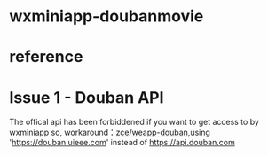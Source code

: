 # wxminiapp-doubanmovie

# reference
[]()

# Issue 1 - Douban API

The offical api has been forbiddened if you want to get access to by wxminiapp
so, workaround：[zce/weapp-douban](https://github.com/zce/weapp-douban),using 'https://douban.uieee.com' instead of https://api.douban.com 
